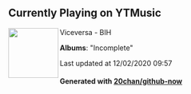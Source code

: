 ## Currently Playing on YTMusic

[<img align="left" width="100" src="https://lh3.googleusercontent.com/i9uJ6wlxR_oFCRCcvUGp1AG4ag5a3k4LRCWKiWkOMHh1cn3iDJV2WvUN3EHSYvnkmbygjTJugf27o5Xgsg">](https://music.youtube.com/channel/UC_3AeIAcbi01OChGkTanuuQ)

Viceversa - BIH

**Albums**: "Incomplete"

Last updated at 12/02/2020 09:57

#### Generated with [20chan/github-now](https://github.com/20chan/github-now)
